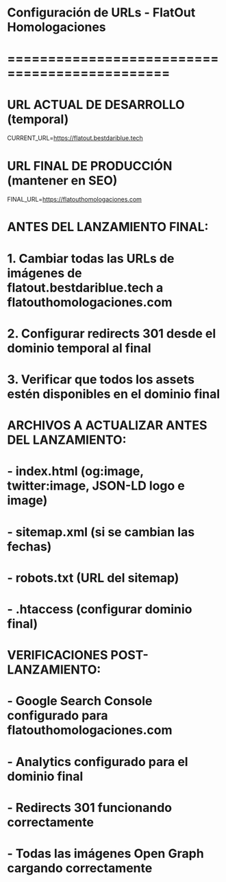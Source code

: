 # Configuración de URLs - FlatOut Homologaciones
# ==============================================

# URL ACTUAL DE DESARROLLO (temporal)
CURRENT_URL=https://flatout.bestdariblue.tech

# URL FINAL DE PRODUCCIÓN (mantener en SEO)
FINAL_URL=https://flatouthomologaciones.com

# ANTES DEL LANZAMIENTO FINAL:
# 1. Cambiar todas las URLs de imágenes de flatout.bestdariblue.tech a flatouthomologaciones.com
# 2. Configurar redirects 301 desde el dominio temporal al final
# 3. Verificar que todos los assets estén disponibles en el dominio final

# ARCHIVOS A ACTUALIZAR ANTES DEL LANZAMIENTO:
# - index.html (og:image, twitter:image, JSON-LD logo e image)
# - sitemap.xml (si se cambian las fechas)
# - robots.txt (URL del sitemap)
# - .htaccess (configurar dominio final)

# VERIFICACIONES POST-LANZAMIENTO:
# - Google Search Console configurado para flatouthomologaciones.com
# - Analytics configurado para el dominio final
# - Redirects 301 funcionando correctamente
# - Todas las imágenes Open Graph cargando correctamente
